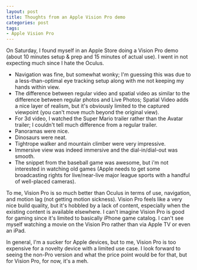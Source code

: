 ```yaml
---
layout: post
title: Thoughts from an Apple Vision Pro demo
categories: post
tags:
- Apple Vision Pro
---
```


On Saturday, I found myself in an Apple Store doing a Vision Pro demo (about 10 minutes setup & prep and 15 minutes of actual use). I went in not expecting much since I hate the Oculus.

- Navigation was fine, but somewhat wonky; I'm guessing this was due to a less-than-optimal eye tracking setup along with me not keeping my hands within view.
- The difference between regular video and spatial video as similar to the difference between regular photos and Live Photos; Spatial Video adds a nice layer of realism, but it's obviously limited to the captured viewpoint (you can't move much beyond the original view).
- For 3d video, I watched the Super Mario trailer rather than the Avatar trailer; I couldn't tell much difference from a regular trailer.
- Panoramas were nice.
- Dinosaurs were neat.
- Tightrope walker and mountain climber were very impressive.
- Immersive view was indeed immersive and the dial-in/dial-out was smooth.
- The snippet from the baseball game was awesome, but i'm not interested in watching old games (Apple needs to get some broadcasting rights for live/near-live major league sports with a handful of well-placed cameras).

To me, Vision Pro is so much better than Oculus in terms of use, navigation, and motion lag (not getting motion sickness). Vision Pro feels like a very nice build quality, but it's hobbled by a lack of content, especially when the existing content is available elsewhere. I can't imagine Vision Pro is good for gaming since it's limited to basically iPhone game catalog. I can't see myself watching a movie on the Vision Pro rather than via Apple TV or even an iPad.

In general, I'm a sucker for Apple devices, but to me, Vision Pro is too expensive for a novelty device with a limited use case. I look forward to seeing the non-Pro version and what the price point would be for that, but for Vision Pro, for now, it's a meh.
